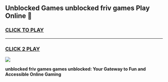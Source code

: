 
## Unblocked Games unblocked friv games Play Online 👋
<h3>
<a href="https://news.freeplayer.one?title=unblocked_friv_games&ref=17F">CLICK TO PLAY</a></h3>
<hr>

<h3>
<a href="https://news.freeplayer.one?title=unblocked_friv_games&ref=17F">CLICK 2 PLAY</a>
  
</h3>

<a href="https://news.freeplayer.one?title=unblocked_friv_games&ref=17F/"><img src="https://clearcache.store/games.png"></a>


**unblocked friv games games unblocked: Your Gateway to Fun and Accessible Online Gaming**
